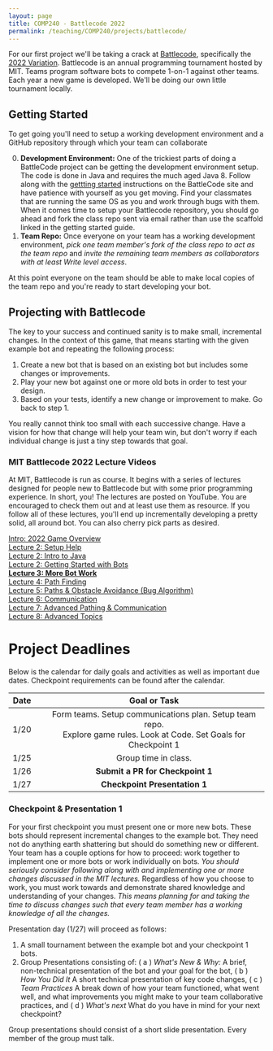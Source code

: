 ```yaml
---
layout: page
title: COMP240 - Battlecode 2022
permalink: /teaching/COMP240/projects/battlecode/
---
```


For our first project we'll be taking a crack at [Battlecode](https://battlecode.org/), specifically the [2022 Variation](https://play.battlecode.org/home). Battlecode is an annual programming tournament hosted by MIT. Teams program software bots to compete 1-on-1 against other teams. Each year a new game is developed. We'll be doing our own little tournament locally.


## Getting Started

To get going you'll need to setup a working development environment and a GitHub repository through which your team can collaborate

0. **Development Environment:** One of the trickiest parts of doing a BattleCode project can be getting the development environment setup. The code is done in Java and requires the much aged Java 8.  Follow along with the [gettting started](https://play.battlecode.org/getting-started) instructions on the BattleCode site and have patience with yourself as you get moving. Find your classmates that are running the same OS as you and work through bugs with them. When it comes time to setup your Battlecode repository, you should go ahead and fork the class repo sent via email rather than use the scaffold linked in the getting started guide.
1. **Team Repo:**  Once everyone on your team has a working development environment, *pick one team member's fork of the class repo to act as the team repo* and *invite the remaining team members as collaborators with at least Write level access*.

At this point everyone on the team should be able to make local copies of the team repo and you're ready to start developing your bot.

## Projecting with Battlecode

The key to your success and continued sanity is to make small, incremental changes. In the context of this game, that means starting with the given example bot and repeating the following process:

1. Create a new bot that is based on an existing bot but includes some changes or improvements.
2. Play your new bot against one or more old bots in order to test your design.
3. Based on your tests, identify a new change or improvement to make. Go back to step 1.

You really cannot think too small with each successive change. Have a vision for how that change will help your team win, but don't worry if each individual change is just a tiny step towards that goal.

### MIT Battlecode 2022 Lecture Videos

At MIT, Battlecode is run as course. It begins with a series of lectures designed for people new to Battlecode but with some prior programming experience.  In short, you! The lectures are posted on YouTube. You are encouraged to check them out and at least use them as resource. If you follow all of these lectures, you'll end up incrementally developing a pretty solid, all around bot. You can also cherry pick parts as desired.

[Intro: 2022 Game Overview](https://youtu.be/lJ6ScXxWoxI?t=925)<br>
[Lecture 2: Setup Help](https://youtu.be/mV49N2h9vQo?t=372)<br>
[Lecture 2: Intro to Java](https://youtu.be/mV49N2h9vQo?t=1504)<br>
[Lecture 2: Getting Started with Bots](https://youtu.be/mV49N2h9vQo?t=4003)<br>
[**Lecture 3: More Bot Work**](https://youtu.be/2HieGUMXNn8?t=361)<br>
[Lecture 4: Path Finding](https://youtu.be/skIEPSSEaQE?t=387)<br>
[Lecture 5: Paths & Obstacle Avoidance (Bug Algorithm)](https://youtu.be/_om92yU6Ozk?t=325)<br>
[Lecture 6: Communication](https://youtu.be/iOwvQjVZThk?t=536)<br>
[Lecture 7: Advanced Pathing & Communication](https://youtu.be/lZ033P-jsgE?t=357)<br>
[Lecture 8: Advanced Topics](https://youtu.be/h9fgwLUMaj8?t=300)<br>

# Project Deadlines

Below is the calendar for daily goals and activities as well as important due dates. Checkpoint requirements can be found after the calendar.

| Date | | Goal or Task |
| :-----: | :------: | :---: |
| 1/20 | | Form teams. Setup communications plan. Setup team repo. <br> Explore game rules. Look at Code. Set Goals for Checkpoint 1|
| 1/25 | | Group time in class. |
| 1/26 | | **Submit a PR for Checkpoint 1** |
| 1/27 | | **Checkpoint Presentation 1** |

### Checkpoint & Presentation 1

For your first checkpoint you must present one or more new bots. These bots should represent incremental changes to the example bot. They need not do anything earth shattering but should do something new or different. Your team has a couple options for how to proceed: work together to implement one or more bots or work individually on bots. *You should seriously consider following along with and implementing one or more changes discussed in the MIT lectures.* Regardless of how you choose to work, you must work towards and demonstrate shared knowledge and understanding of your changes. *This means planning for and taking the time to discuss changes such that every team member has a working knowledge of all the changes.*

Presentation day (1/27) will proceed as follows:
1. A small tournament between the example bot and your checkpoint 1 bots.
2. Group Presentations consisting of: ( a ) *What's New & Why:* A brief, non-technical presentation of the bot and your goal for the bot, ( b ) *How You Did It* A short technical presentation of key code changes, ( c ) *Team Practices* A break down of how your team functioned, what went well, and what improvements you might make to your team collaborative practices, and ( d ) *What's next* What do you have in mind for your next checkpoint?

Group presentations should consist of a short slide presentation. Every member of the group must talk.
